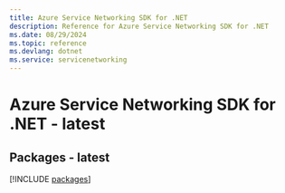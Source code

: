 ```yaml
---
title: Azure Service Networking SDK for .NET
description: Reference for Azure Service Networking SDK for .NET
ms.date: 08/29/2024
ms.topic: reference
ms.devlang: dotnet
ms.service: servicenetworking
---
```

# Azure Service Networking SDK for .NET - latest
## Packages - latest
[!INCLUDE [packages](service-networking-index.md)]